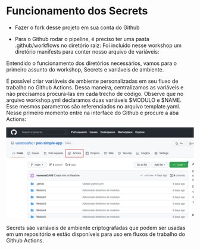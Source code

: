 # Funcionamento dos Secrets

- Fazer o fork desse projeto em sua conta do Github

- Para o Github rodar o pipeline, é preciso ter uma pasta .github/workflows no diretório raiz:
Foi incluído nesse workshop um diretório manifests para conter nosso arquivo de variáveis:


Entendido o funcionamento dos diretórios necessários, vamos para o primeiro assunto do workshop, Secrets e variáveis de ambiente.

É possível criar variáveis de ambiente personalizadas em seu fluxo de trabalho no Github Actions. Dessa maneira, centralizamos as variáveis e não precisamos procura-las em cada trecho de código.
Observe que no arquivo workshop.yml declaramos duas variáveis $MODULO e $NAME. Esse mesmos parametros são referenciados no arquivo template.yaml. Nesse primeiro momento entre na interface do Github e procure a aba Actions:

![1](images/m1-1.jpeg)




Secrets são variáveis de ambiente criptografadas que podem ser usadas em um repositório e estão disponíveis para uso em fluxos de trabalho do Github Actions.